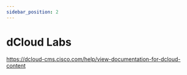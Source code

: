 ```yaml
---
sidebar_position: 2
---
```


# dCloud Labs

<a href="https://dcloud-cms.cisco.com/help/view-documentation-for-dcloud-content">https://dcloud-cms.cisco.com/help/view-documentation-for-dcloud-content</a>
